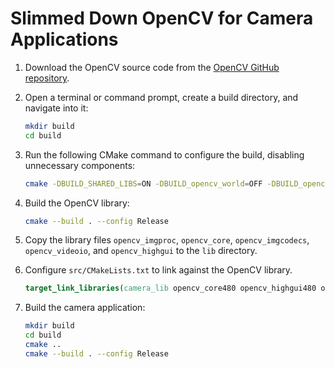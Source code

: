 # Slimmed Down OpenCV for Camera Applications
1. Download the OpenCV source code from the [OpenCV GitHub repository](https://github.com/opencv/opencv).
2. Open a terminal or command prompt, create a build directory, and navigate into it:
    
    ```bash
    mkdir build
    cd build
    ```
3. Run the following CMake command to configure the build, disabling unnecessary components:

    ```bash
    cmake -DBUILD_SHARED_LIBS=ON -DBUILD_opencv_world=OFF -DBUILD_opencv_apps=OFF -DBUILD_opencv_calib3d=OFF -DBUILD_opencv_dnn=OFF -DBUILD_opencv_features2d=OFF -DBUILD_opencv_flann=OFF -DBUILD_opencv_gapi=OFF -DBUILD_opencv_ml=OFF -DBUILD_opencv_objdetect=OFF -DBUILD_opencv_photo=OFF -DBUILD_opencv_stitching=OFF -DBUILD_opencv_video=OFF -DBUILD_TESTS=OFF -DBUILD_PERF_TESTS=OFF -DBUILD_EXAMPLES=OFF -DBUILD_DOCS=OFF ..
    ```

4. Build the OpenCV library:

    ```bash
    cmake --build . --config Release
    ```

5. Copy the library files `opencv_imgproc`, `opencv_core`, `opencv_imgcodecs`, `opencv_videoio`, and `opencv_highgui` to the `lib` directory.
6. Configure `src/CMakeLists.txt` to link against the OpenCV library.
    
    ```cmake
    target_link_libraries(camera_lib opencv_core480 opencv_highgui480 opencv_videoio480 opencv_imgproc480)
    ```
7. Build the camera application:

    ```bash
    mkdir build
    cd build
    cmake ..
    cmake --build . --config Release
    ```